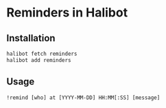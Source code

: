 Reminders in Halibot
====================

Installation
------------

```sh
halibot fetch reminders
halibot add reminders
```

Usage
-----

```
!remind [who] at [YYYY-MM-DD] HH:MM[:SS] [message]
```
